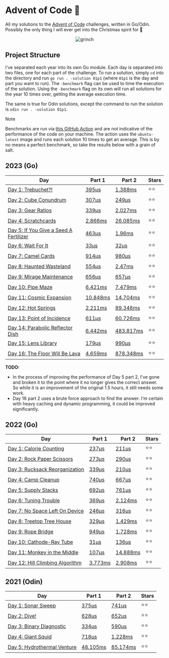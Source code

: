 # Advent of Code 📆

All my solutions to the [Advent of Code](https://adventofcode.com/) challenges, written in Go/Odin. Possibly the only thing I will ever get into the Christmas spirit for 🎄

<p align="center">
  <img alt="grinch" src="https://github.com/scottmckendry/AoC/assets/39483124/def61fe9-d27c-4440-b033-4fb7630306e0"/>
</p>

## Project Structure

I've separated each year into its own Go module. Each day is separated into two files, one for each part of the challenge. To run a solution, simply `cd` into the directory and run `go run . -solution 01p1` (where `01p1` is the day and part you want to run).
The `-benchmark` flag can be used to time the execution of the solution. Using the `-benchmark` flag on its own will run all solutions for the year 10 times over, getting the average execution time.

The same is true for Odin solutions, except the command to run the solution is `odin run . -solution 01p1`.

> [!NOTE]
> Benchmarks are run via [this GitHub Action](https://github.com/scottmckendry/aoc/actions/workflows/readmeStats.yml) and are not indicative of the performance of the code on your machine.
> The action uses the `ubuntu-latest` image and runs each solution 10 times to get an average. This is by no means a perfect benchmark, so take the results below with a grain of salt.

## 2023 (Go)

<!-- 2023TableStart -->
| Day | Part 1 | Part 2 | Stars |
| --- | --- | --- | --- |
| [Day 1: Trebuchet?!](https://adventofcode.com/2023/day/1) | [395µs](2023/01p1.go) | [1.388ms](2023/01p2.go) | ⭐⭐ |
| [Day 2: Cube Conundrum](https://adventofcode.com/2023/day/2) | [307µs](2023/02p1.go) | [249µs](2023/02p2.go) | ⭐⭐ |
| [Day 3: Gear Ratios](https://adventofcode.com/2023/day/3) | [339µs](2023/03p1.go) | [2.027ms](2023/03p2.go) | ⭐⭐ |
| [Day 4: Scratchcards](https://adventofcode.com/2023/day/4) | [2.866ms](2023/04p1.go) | [26.085ms](2023/04p2.go) | ⭐⭐ |
| [Day 5: If You Give a Seed A Fertilizer](https://adventofcode.com/2023/day/5) | [463µs](2023/05p1.go) | [1.96ms](2023/05p2.go) | ⭐⭐ |
| [Day 6: Wait For It](https://adventofcode.com/2023/day/6) | [33µs](2023/06p1.go) | [32µs](2023/06p2.go) | ⭐⭐ |
| [Day 7: Camel Cards](https://adventofcode.com/2023/day/7) | [914µs](2023/07p1.go) | [980µs](2023/07p2.go) | ⭐⭐ |
| [Day 8: Haunted Wasteland](https://adventofcode.com/2023/day/8) | [554µs](2023/08p1.go) | [2.47ms](2023/08p2.go) | ⭐⭐ |
| [Day 9: Mirage Maintenance](https://adventofcode.com/2023/day/9) | [656µs](2023/09p1.go) | [657µs](2023/09p2.go) | ⭐⭐ |
| [Day 10: Pipe Maze](https://adventofcode.com/2023/day/10) | [6.421ms](2023/10p1.go) | [7.479ms](2023/10p2.go) | ⭐⭐ |
| [Day 11: Cosmic Expansion](https://adventofcode.com/2023/day/11) | [10.848ms](2023/11p1.go) | [14.704ms](2023/11p2.go) | ⭐⭐ |
| [Day 12: Hot Springs](https://adventofcode.com/2023/day/12) | [2.211ms](2023/12p1.go) | [89.348ms](2023/12p2.go) | ⭐⭐ |
| [Day 13: Point of Incidence](https://adventofcode.com/2023/day/13) | [611µs](2023/13p1.go) | [60.726ms](2023/13p2.go) | ⭐⭐ |
| [Day 14: Parabolic Reflector Dish](https://adventofcode.com/2023/day/14) | [6.442ms](2023/14p1.go) | [483.817ms](2023/14p2.go) | ⭐⭐ |
| [Day 15: Lens Library](https://adventofcode.com/2023/day/15) | [179µs](2023/15p1.go) | [990µs](2023/15p2.go) | ⭐⭐ |
| [Day 16: The Floor Will Be Lava](https://adventofcode.com/2023/day/16) | [4.659ms](2023/16p1.go) | [878.348ms](2023/16p2.go) | ⭐⭐ |

<!-- 2023TableEnd -->

**TODO:**

-   In the process of improving the performance of Day 5 part 2, I've gone and broken it to the point where it no longer gives the correct answer. So while it is an improvement of the original 1.5 hours, it still needs some work.
-   Day 16 part 2 uses a brute force approach to find the answer. I'm certain with heavy caching and dynamic programming, it could be improved significantly.

## 2022 (Go)

<!-- 2022TableStart -->
| Day | Part 1 | Part 2 | Stars |
| --- | --- | --- | --- |
| [Day 1: Calorie Counting](https://adventofcode.com/2022/day/1) | [237µs](2022/01p1.go) | [211µs](2022/01p2.go) | ⭐⭐ |
| [Day 2: Rock Paper Scissors](https://adventofcode.com/2022/day/2) | [273µs](2022/02p1.go) | [290µs](2022/02p2.go) | ⭐⭐ |
| [Day 3: Rucksack Reorganization](https://adventofcode.com/2022/day/3) | [339µs](2022/03p1.go) | [210µs](2022/03p2.go) | ⭐⭐ |
| [Day 4: Camp Cleanup](https://adventofcode.com/2022/day/4) | [740µs](2022/04p1.go) | [667µs](2022/04p2.go) | ⭐⭐ |
| [Day 5: Supply Stacks](https://adventofcode.com/2022/day/5) | [692µs](2022/05p1.go) | [761µs](2022/05p2.go) | ⭐⭐ |
| [Day 6: Tuning Trouble](https://adventofcode.com/2022/day/6) | [369µs](2022/06p1.go) | [2.124ms](2022/06p2.go) | ⭐⭐ |
| [Day 7: No Space Left On Device](https://adventofcode.com/2022/day/7) | [246µs](2022/07p1.go) | [316µs](2022/07p2.go) | ⭐⭐ |
| [Day 8: Treetop Tree House](https://adventofcode.com/2022/day/8) | [329µs](2022/08p1.go) | [1.429ms](2022/08p2.go) | ⭐⭐ |
| [Day 9: Rope Bridge](https://adventofcode.com/2022/day/9) | [949µs](2022/09p1.go) | [1.728ms](2022/09p2.go) | ⭐⭐ |
| [Day 10: Cathode-Ray Tube](https://adventofcode.com/2022/day/10) | [31µs](2022/10p1.go) | [136µs](2022/10p2.go) | ⭐⭐ |
| [Day 11: Monkey in the Middle](https://adventofcode.com/2022/day/11) | [107µs](2022/11p1.go) | [14.888ms](2022/11p2.go) | ⭐⭐ |
| [Day 12: Hill Climbing Algorithm](https://adventofcode.com/2022/day/12) | [3.773ms](2022/12p1.go) | [2.908ms](2022/12p2.go) | ⭐⭐ |

<!-- 2022TableEnd -->

## 2021 (Odin)

<!-- 2021TableStart -->
| Day | Part 1 | Part 2 | Stars |
| --- | --- | --- | --- |
| [Day 1: Sonar Sweep](https://adventofcode.com/2023/day/1) | [375µs](2021/01p1.odin) | [741µs](2021/01p2.odin) | ⭐⭐ |
| [Day 2: Dive!](https://adventofcode.com/2023/day/2) | [628µs](2021/02p1.odin) | [652µs](2021/02p2.odin) | ⭐⭐ |
| [Day 3: Binary Diagnostic](https://adventofcode.com/2023/day/3) | [334µs](2021/03p1.odin) | [590µs](2021/03p2.odin) | ⭐⭐ |
| [Day 4: Giant Squid](https://adventofcode.com/2023/day/4) | [718µs](2021/04p1.odin) | [1.228ms](2021/04p2.odin) | ⭐⭐ |
| [Day 5: Hydrothermal Venture](https://adventofcode.com/2023/day/5) | [48.105ms](2021/05p1.odin) | [85.174ms](2021/05p2.odin) | ⭐⭐ |
<!-- 2021TableEnd -->

